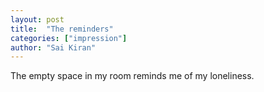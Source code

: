 ```yaml
---
layout: post
title:  "The reminders"
categories: ["impression"]
author: "Sai Kiran"
---
```


The empty space in my room reminds me of my loneliness.

